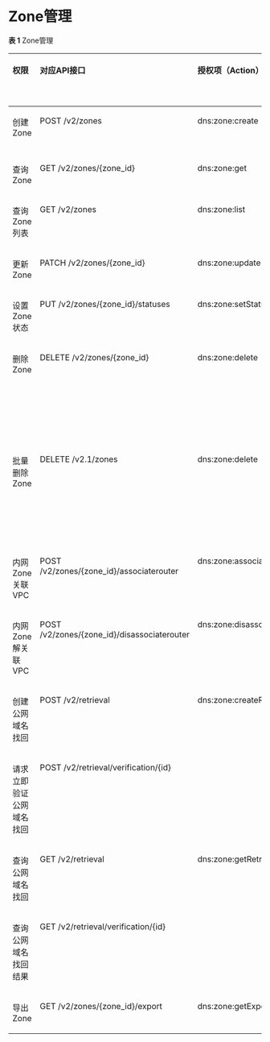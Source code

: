 # Zone管理<a name="dns_api_70002"></a>

**表 1**  Zone管理

<a name="table930910161495"></a>
<table><thead align="left"><tr id="row1015517691"><th class="cellrowborder" valign="top" width="14.500000000000002%" id="mcps1.2.7.1.1"><p id="p0163172093"><a name="p0163172093"></a><a name="p0163172093"></a>权限</p>
</th>
<th class="cellrowborder" valign="top" width="21.750000000000004%" id="mcps1.2.7.1.2"><p id="p18295111810169"><a name="p18295111810169"></a><a name="p18295111810169"></a>对应API接口</p>
</th>
<th class="cellrowborder" valign="top" width="15.420000000000003%" id="mcps1.2.7.1.3"><p id="p15509182516274"><a name="p15509182516274"></a><a name="p15509182516274"></a>授权项（Action）</p>
</th>
<th class="cellrowborder" valign="top" width="20.330000000000005%" id="mcps1.2.7.1.4"><p id="p14675557351"><a name="p14675557351"></a><a name="p14675557351"></a>依赖的授权项</p>
</th>
<th class="cellrowborder" valign="top" width="12.15%" id="mcps1.2.7.1.5"><p id="p1838971541713"><a name="p1838971541713"></a><a name="p1838971541713"></a>IAM项目(Project)</p>
</th>
<th class="cellrowborder" valign="top" width="15.850000000000003%" id="mcps1.2.7.1.6"><p id="p475572121720"><a name="p475572121720"></a><a name="p475572121720"></a>企业项目(Enterprise Project)</p>
</th>
</tr>
</thead>
<tbody><tr id="row816141720910"><td class="cellrowborder" valign="top" width="14.500000000000002%" headers="mcps1.2.7.1.1 "><p id="p816817399"><a name="p816817399"></a><a name="p816817399"></a>创建Zone</p>
</td>
<td class="cellrowborder" valign="top" width="21.750000000000004%" headers="mcps1.2.7.1.2 "><p id="p4295151831614"><a name="p4295151831614"></a><a name="p4295151831614"></a>POST /v2/zones</p>
</td>
<td class="cellrowborder" valign="top" width="15.420000000000003%" headers="mcps1.2.7.1.3 "><p id="p1950911259278"><a name="p1950911259278"></a><a name="p1950911259278"></a>dns:zone:create</p>
</td>
<td class="cellrowborder" valign="top" width="20.330000000000005%" headers="mcps1.2.7.1.4 "><p id="p125091625132717"><a name="p125091625132717"></a><a name="p125091625132717"></a>vpc:*:get*</p>
<p id="p105091825132714"><a name="p105091825132714"></a><a name="p105091825132714"></a>vpc:*:list*</p>
</td>
<td class="cellrowborder" valign="top" width="12.15%" headers="mcps1.2.7.1.5 "><p id="p1523614642915"><a name="p1523614642915"></a><a name="p1523614642915"></a>√</p>
</td>
<td class="cellrowborder" valign="top" width="15.850000000000003%" headers="mcps1.2.7.1.6 "><p id="p1723612615292"><a name="p1723612615292"></a><a name="p1723612615292"></a>×</p>
</td>
</tr>
<tr id="row161618171099"><td class="cellrowborder" valign="top" width="14.500000000000002%" headers="mcps1.2.7.1.1 "><p id="p816217698"><a name="p816217698"></a><a name="p816217698"></a>查询Zone</p>
</td>
<td class="cellrowborder" valign="top" width="21.750000000000004%" headers="mcps1.2.7.1.2 "><p id="p829516185163"><a name="p829516185163"></a><a name="p829516185163"></a>GET /v2/zones/{zone_id}</p>
</td>
<td class="cellrowborder" valign="top" width="15.420000000000003%" headers="mcps1.2.7.1.3 "><p id="p750918259272"><a name="p750918259272"></a><a name="p750918259272"></a>dns:zone:get</p>
</td>
<td class="cellrowborder" valign="top" width="20.330000000000005%" headers="mcps1.2.7.1.4 "><p id="p13695154083516"><a name="p13695154083516"></a><a name="p13695154083516"></a>-</p>
</td>
<td class="cellrowborder" valign="top" width="12.15%" headers="mcps1.2.7.1.5 "><p id="p822715113282"><a name="p822715113282"></a><a name="p822715113282"></a>√</p>
</td>
<td class="cellrowborder" valign="top" width="15.850000000000003%" headers="mcps1.2.7.1.6 "><p id="p5238135191716"><a name="p5238135191716"></a><a name="p5238135191716"></a>×</p>
</td>
</tr>
<tr id="row2169177920"><td class="cellrowborder" valign="top" width="14.500000000000002%" headers="mcps1.2.7.1.1 "><p id="p5165171595"><a name="p5165171595"></a><a name="p5165171595"></a>查询Zone列表</p>
</td>
<td class="cellrowborder" valign="top" width="21.750000000000004%" headers="mcps1.2.7.1.2 "><p id="p929616182162"><a name="p929616182162"></a><a name="p929616182162"></a>GET /v2/zones</p>
</td>
<td class="cellrowborder" valign="top" width="15.420000000000003%" headers="mcps1.2.7.1.3 "><p id="p115091925132711"><a name="p115091925132711"></a><a name="p115091925132711"></a>dns:zone:list</p>
</td>
<td class="cellrowborder" valign="top" width="20.330000000000005%" headers="mcps1.2.7.1.4 "><p id="p169534063515"><a name="p169534063515"></a><a name="p169534063515"></a>-</p>
</td>
<td class="cellrowborder" valign="top" width="12.15%" headers="mcps1.2.7.1.5 "><p id="p123772911293"><a name="p123772911293"></a><a name="p123772911293"></a>√</p>
</td>
<td class="cellrowborder" valign="top" width="15.850000000000003%" headers="mcps1.2.7.1.6 "><p id="p737710918291"><a name="p737710918291"></a><a name="p737710918291"></a>×</p>
</td>
</tr>
<tr id="row41610171697"><td class="cellrowborder" valign="top" width="14.500000000000002%" headers="mcps1.2.7.1.1 "><p id="p17169170919"><a name="p17169170919"></a><a name="p17169170919"></a>更新Zone</p>
</td>
<td class="cellrowborder" valign="top" width="21.750000000000004%" headers="mcps1.2.7.1.2 "><p id="p42969184169"><a name="p42969184169"></a><a name="p42969184169"></a>PATCH /v2/zones/{zone_id}</p>
</td>
<td class="cellrowborder" valign="top" width="15.420000000000003%" headers="mcps1.2.7.1.3 "><p id="p850916254277"><a name="p850916254277"></a><a name="p850916254277"></a>dns:zone:update</p>
</td>
<td class="cellrowborder" valign="top" width="20.330000000000005%" headers="mcps1.2.7.1.4 "><p id="p17695104015355"><a name="p17695104015355"></a><a name="p17695104015355"></a>-</p>
</td>
<td class="cellrowborder" valign="top" width="12.15%" headers="mcps1.2.7.1.5 "><p id="p7564111317292"><a name="p7564111317292"></a><a name="p7564111317292"></a>√</p>
</td>
<td class="cellrowborder" valign="top" width="15.850000000000003%" headers="mcps1.2.7.1.6 "><p id="p1256417137291"><a name="p1256417137291"></a><a name="p1256417137291"></a>×</p>
</td>
</tr>
<tr id="row18832111108"><td class="cellrowborder" valign="top" width="14.500000000000002%" headers="mcps1.2.7.1.1 "><p id="p588416114010"><a name="p588416114010"></a><a name="p588416114010"></a>设置Zone状态</p>
</td>
<td class="cellrowborder" valign="top" width="21.750000000000004%" headers="mcps1.2.7.1.2 "><p id="p4296518121618"><a name="p4296518121618"></a><a name="p4296518121618"></a>PUT /v2/zones/{zone_id}/statuses</p>
</td>
<td class="cellrowborder" valign="top" width="15.420000000000003%" headers="mcps1.2.7.1.3 "><p id="p85106255272"><a name="p85106255272"></a><a name="p85106255272"></a>dns:zone:setStatus</p>
</td>
<td class="cellrowborder" valign="top" width="20.330000000000005%" headers="mcps1.2.7.1.4 "><p id="p9695144003512"><a name="p9695144003512"></a><a name="p9695144003512"></a>-</p>
</td>
<td class="cellrowborder" valign="top" width="12.15%" headers="mcps1.2.7.1.5 "><p id="p133271714192913"><a name="p133271714192913"></a><a name="p133271714192913"></a>√</p>
</td>
<td class="cellrowborder" valign="top" width="15.850000000000003%" headers="mcps1.2.7.1.6 "><p id="p53276144297"><a name="p53276144297"></a><a name="p53276144297"></a>×</p>
</td>
</tr>
<tr id="row101601713910"><td class="cellrowborder" valign="top" width="14.500000000000002%" headers="mcps1.2.7.1.1 "><p id="p116181713910"><a name="p116181713910"></a><a name="p116181713910"></a>删除Zone</p>
</td>
<td class="cellrowborder" valign="top" width="21.750000000000004%" headers="mcps1.2.7.1.2 "><p id="p1929611810161"><a name="p1929611810161"></a><a name="p1929611810161"></a>DELETE /v2/zones/{zone_id}</p>
</td>
<td class="cellrowborder" valign="top" width="15.420000000000003%" headers="mcps1.2.7.1.3 "><p id="p7510625102717"><a name="p7510625102717"></a><a name="p7510625102717"></a>dns:zone:delete</p>
</td>
<td class="cellrowborder" valign="top" width="20.330000000000005%" headers="mcps1.2.7.1.4 "><p id="p1351015258279"><a name="p1351015258279"></a><a name="p1351015258279"></a>ces:remoteChecks:list</p>
<p id="p125101625152717"><a name="p125101625152717"></a><a name="p125101625152717"></a>ces:siteMonitorHealthCheck:get</p>
<p id="p3510122592717"><a name="p3510122592717"></a><a name="p3510122592717"></a>ces:siteMonitorHealthCheck:create</p>
<p id="p145104254272"><a name="p145104254272"></a><a name="p145104254272"></a>ces:siteMonitorRule:delete</p>
<p id="p9510182512273"><a name="p9510182512273"></a><a name="p9510182512273"></a>ces:siteMonitorRule:put</p>
</td>
<td class="cellrowborder" valign="top" width="12.15%" headers="mcps1.2.7.1.5 "><p id="p7595181542911"><a name="p7595181542911"></a><a name="p7595181542911"></a>√</p>
</td>
<td class="cellrowborder" valign="top" width="15.850000000000003%" headers="mcps1.2.7.1.6 "><p id="p1459561518299"><a name="p1459561518299"></a><a name="p1459561518299"></a>×</p>
</td>
</tr>
<tr id="row171616171294"><td class="cellrowborder" valign="top" width="14.500000000000002%" headers="mcps1.2.7.1.1 "><p id="p91618172092"><a name="p91618172092"></a><a name="p91618172092"></a>批量删除Zone</p>
</td>
<td class="cellrowborder" valign="top" width="21.750000000000004%" headers="mcps1.2.7.1.2 "><p id="p1929671819165"><a name="p1929671819165"></a><a name="p1929671819165"></a>DELETE /v2.1/zones</p>
</td>
<td class="cellrowborder" valign="top" width="15.420000000000003%" headers="mcps1.2.7.1.3 "><p id="p15510193252916"><a name="p15510193252916"></a><a name="p15510193252916"></a>dns:zone:delete</p>
</td>
<td class="cellrowborder" valign="top" width="20.330000000000005%" headers="mcps1.2.7.1.4 "><p id="p201271745162914"><a name="p201271745162914"></a><a name="p201271745162914"></a>ces:remoteChecks:list</p>
<p id="p11127194512911"><a name="p11127194512911"></a><a name="p11127194512911"></a>ces:siteMonitorHealthCheck:get</p>
<p id="p1612784517299"><a name="p1612784517299"></a><a name="p1612784517299"></a>ces:siteMonitorHealthCheck:create</p>
<p id="p4127134532913"><a name="p4127134532913"></a><a name="p4127134532913"></a>ces:siteMonitorRule:delete</p>
<p id="p1612704572916"><a name="p1612704572916"></a><a name="p1612704572916"></a>ces:siteMonitorRule:put</p>
</td>
<td class="cellrowborder" valign="top" width="12.15%" headers="mcps1.2.7.1.5 "><p id="p12768115520299"><a name="p12768115520299"></a><a name="p12768115520299"></a>√</p>
</td>
<td class="cellrowborder" valign="top" width="15.850000000000003%" headers="mcps1.2.7.1.6 "><p id="p187681755172916"><a name="p187681755172916"></a><a name="p187681755172916"></a>×</p>
</td>
</tr>
<tr id="row19169178918"><td class="cellrowborder" valign="top" width="14.500000000000002%" headers="mcps1.2.7.1.1 "><p id="p816131712914"><a name="p816131712914"></a><a name="p816131712914"></a>内网Zone关联VPC</p>
</td>
<td class="cellrowborder" valign="top" width="21.750000000000004%" headers="mcps1.2.7.1.2 "><p id="p15296151831613"><a name="p15296151831613"></a><a name="p15296151831613"></a>POST /v2/zones/{zone_id}/associaterouter</p>
</td>
<td class="cellrowborder" valign="top" width="15.420000000000003%" headers="mcps1.2.7.1.3 "><p id="p1651042512279"><a name="p1651042512279"></a><a name="p1651042512279"></a>dns:zone:associaterouter</p>
</td>
<td class="cellrowborder" valign="top" width="20.330000000000005%" headers="mcps1.2.7.1.4 "><p id="p1351092518271"><a name="p1351092518271"></a><a name="p1351092518271"></a>vpc:*:get*</p>
<p id="p1151092532711"><a name="p1151092532711"></a><a name="p1151092532711"></a>vpc:*:list*</p>
</td>
<td class="cellrowborder" valign="top" width="12.15%" headers="mcps1.2.7.1.5 "><p id="p155111917152912"><a name="p155111917152912"></a><a name="p155111917152912"></a>√</p>
</td>
<td class="cellrowborder" valign="top" width="15.850000000000003%" headers="mcps1.2.7.1.6 "><p id="p16511171715299"><a name="p16511171715299"></a><a name="p16511171715299"></a>×</p>
</td>
</tr>
<tr id="row20161177915"><td class="cellrowborder" valign="top" width="14.500000000000002%" headers="mcps1.2.7.1.1 "><p id="p1161817891"><a name="p1161817891"></a><a name="p1161817891"></a>内网Zone解关联VPC</p>
</td>
<td class="cellrowborder" valign="top" width="21.750000000000004%" headers="mcps1.2.7.1.2 "><p id="p529691811616"><a name="p529691811616"></a><a name="p529691811616"></a>POST /v2/zones/{zone_id}/disassociaterouter</p>
</td>
<td class="cellrowborder" valign="top" width="15.420000000000003%" headers="mcps1.2.7.1.3 "><p id="p651082582712"><a name="p651082582712"></a><a name="p651082582712"></a>dns:zone:disassociaterouter</p>
</td>
<td class="cellrowborder" valign="top" width="20.330000000000005%" headers="mcps1.2.7.1.4 "><p id="p751011258279"><a name="p751011258279"></a><a name="p751011258279"></a>vpc:*:get*</p>
<p id="p175101525102711"><a name="p175101525102711"></a><a name="p175101525102711"></a>vpc:*:list*</p>
</td>
<td class="cellrowborder" valign="top" width="12.15%" headers="mcps1.2.7.1.5 "><p id="p150081812298"><a name="p150081812298"></a><a name="p150081812298"></a>√</p>
</td>
<td class="cellrowborder" valign="top" width="15.850000000000003%" headers="mcps1.2.7.1.6 "><p id="p9500151802912"><a name="p9500151802912"></a><a name="p9500151802912"></a>×</p>
</td>
</tr>
<tr id="row6165171498"><td class="cellrowborder" valign="top" width="14.500000000000002%" headers="mcps1.2.7.1.1 "><p id="p171611171897"><a name="p171611171897"></a><a name="p171611171897"></a>创建公网域名找回</p>
</td>
<td class="cellrowborder" valign="top" width="21.750000000000004%" headers="mcps1.2.7.1.2 "><p id="p17296318131620"><a name="p17296318131620"></a><a name="p17296318131620"></a>POST /v2/retrieval</p>
</td>
<td class="cellrowborder" rowspan="2" valign="top" width="15.420000000000003%" headers="mcps1.2.7.1.3 "><p id="p12510172582714"><a name="p12510172582714"></a><a name="p12510172582714"></a>dns:zone:createRetrieval</p>
</td>
<td class="cellrowborder" rowspan="2" valign="top" width="20.330000000000005%" headers="mcps1.2.7.1.4 "><p id="p856155310367"><a name="p856155310367"></a><a name="p856155310367"></a>-</p>
</td>
<td class="cellrowborder" rowspan="2" valign="top" width="12.15%" headers="mcps1.2.7.1.5 "><p id="p5925171922915"><a name="p5925171922915"></a><a name="p5925171922915"></a>√</p>
</td>
<td class="cellrowborder" rowspan="2" valign="top" width="15.850000000000003%" headers="mcps1.2.7.1.6 "><p id="p09252198291"><a name="p09252198291"></a><a name="p09252198291"></a>×</p>
</td>
</tr>
<tr id="row1216181718919"><td class="cellrowborder" valign="top" headers="mcps1.2.7.1.1 "><p id="p1517181719918"><a name="p1517181719918"></a><a name="p1517181719918"></a>请求立即验证公网域名找回</p>
</td>
<td class="cellrowborder" valign="top" headers="mcps1.2.7.1.2 "><p id="p132961118191610"><a name="p132961118191610"></a><a name="p132961118191610"></a>POST /v2/retrieval/verification/{id}</p>
</td>
</tr>
<tr id="row5171817995"><td class="cellrowborder" valign="top" width="14.500000000000002%" headers="mcps1.2.7.1.1 "><p id="p1117171717920"><a name="p1117171717920"></a><a name="p1117171717920"></a>查询公网域名找回</p>
</td>
<td class="cellrowborder" valign="top" width="21.750000000000004%" headers="mcps1.2.7.1.2 "><p id="p629711183168"><a name="p629711183168"></a><a name="p629711183168"></a>GET /v2/retrieval</p>
</td>
<td class="cellrowborder" rowspan="2" valign="top" width="15.420000000000003%" headers="mcps1.2.7.1.3 "><p id="p205101725102713"><a name="p205101725102713"></a><a name="p205101725102713"></a>dns:zone:getRetrieval</p>
</td>
<td class="cellrowborder" rowspan="2" valign="top" width="20.330000000000005%" headers="mcps1.2.7.1.4 "><p id="p137915530391"><a name="p137915530391"></a><a name="p137915530391"></a>-</p>
</td>
<td class="cellrowborder" rowspan="2" valign="top" width="12.15%" headers="mcps1.2.7.1.5 "><p id="p548814218294"><a name="p548814218294"></a><a name="p548814218294"></a>√</p>
</td>
<td class="cellrowborder" rowspan="2" valign="top" width="15.850000000000003%" headers="mcps1.2.7.1.6 "><p id="p54881521112910"><a name="p54881521112910"></a><a name="p54881521112910"></a>×</p>
</td>
</tr>
<tr id="row317121716920"><td class="cellrowborder" valign="top" headers="mcps1.2.7.1.1 "><p id="p13171017696"><a name="p13171017696"></a><a name="p13171017696"></a>查询公网域名找回结果</p>
</td>
<td class="cellrowborder" valign="top" headers="mcps1.2.7.1.2 "><p id="p1829717186169"><a name="p1829717186169"></a><a name="p1829717186169"></a>GET /v2/retrieval/verification/{id}</p>
</td>
</tr>
<tr id="row1218917893"><td class="cellrowborder" valign="top" width="14.500000000000002%" headers="mcps1.2.7.1.1 "><p id="p61811171393"><a name="p61811171393"></a><a name="p61811171393"></a>导出Zone</p>
</td>
<td class="cellrowborder" valign="top" width="21.750000000000004%" headers="mcps1.2.7.1.2 "><p id="p429701841619"><a name="p429701841619"></a><a name="p429701841619"></a>GET /v2/zones/{zone_id}/export</p>
</td>
<td class="cellrowborder" valign="top" width="15.420000000000003%" headers="mcps1.2.7.1.3 "><p id="p5510122513271"><a name="p5510122513271"></a><a name="p5510122513271"></a>dns:zone:getExport</p>
</td>
<td class="cellrowborder" valign="top" width="20.330000000000005%" headers="mcps1.2.7.1.4 "><p id="p7695164043512"><a name="p7695164043512"></a><a name="p7695164043512"></a>-</p>
</td>
<td class="cellrowborder" valign="top" width="12.15%" headers="mcps1.2.7.1.5 "><p id="p1591422122912"><a name="p1591422122912"></a><a name="p1591422122912"></a>√</p>
</td>
<td class="cellrowborder" valign="top" width="15.850000000000003%" headers="mcps1.2.7.1.6 "><p id="p2091122218297"><a name="p2091122218297"></a><a name="p2091122218297"></a>×</p>
</td>
</tr>
</tbody>
</table>

